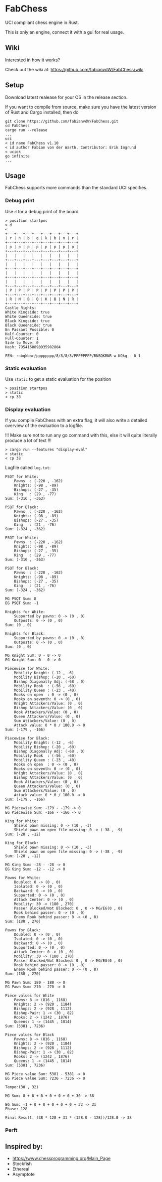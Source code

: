 # FabChess
UCI compliant chess engine in Rust.

This is only an engine, connect it with a gui for real usage.

## Wiki
Interested in how it works?

Check out the wiki at: https://github.com/fabianvdW/FabChess/wiki
## Setup
Download latest realease for your OS in the release section.

If you want to compile from source, make sure you have the latest version of Rust and Cargo installed, then do
```
git clone https://github.com/fabianvdW/FabChess.git
cd FabChess
cargo run --release
...
uci
< id name FabChess v1.10
< id author Fabian von der Warth, Contributor: Erik Imgrund
< uciok
go infinite
...
```

## Usage
FabChess supports more commands than the standard UCI specifies.
### Debug print
Use `d` for a debug print of the board
```
> position startpos
> d
<
+---+---+---+---+---+---+---+---+
| r | n | b | q | k | b | n | r |
+---+---+---+---+---+---+---+---+
| p | p | p | p | p | p | p | p |
+---+---+---+---+---+---+---+---+
|   |   |   |   |   |   |   |   |
+---+---+---+---+---+---+---+---+
|   |   |   |   |   |   |   |   |
+---+---+---+---+---+---+---+---+
|   |   |   |   |   |   |   |   |
+---+---+---+---+---+---+---+---+
|   |   |   |   |   |   |   |   |
+---+---+---+---+---+---+---+---+
| P | P | P | P | P | P | P | P |
+---+---+---+---+---+---+---+---+
| R | N | B | Q | K | B | N | R |
+---+---+---+---+---+---+---+---+
Castle Rights:
White Kingside: true
White Queenside: true
Black Kingside: true
Black Queenside: true
En Passant Possible: 0
Half-Counter: 0
Full-Counter: 1
Side to Move: 0
Hash: 7954168898935982804

FEN: rnbqkbnr/pppppppp/8/8/8/8/PPPPPPPP/RNBQKBNR w KQkq - 0 1
```
### Static evaluation
Use `static` to get a static evaluation for the position
```
> position startpos
> static
< cp 38
```
### Display evaluation
If you compile FabChess with an extra flag, it will also write a detailed overview of the evaluation to a logfile.

!!! Make sure not to run any go command with this, else it will quite literally produce a lot of text !!!
```
> cargo run --features "display-eval"
> static
< cp 38
```
Logfile called `log.txt`:
```
PSQT for White:
	Pawns  : (-220 , -162)
	Knights: (-98 , -89)
	Bishops: (-27 , -35)
	King   : (29 , -77)
Sum: (-316 , -363)

PSQT for Black:
	Pawns  : (-220 , -162)
	Knights: (-98 , -89)
	Bishops: (-27 , -35)
	King   : (21 , -76)
Sum: (-324 , -362)

PSQT for White:
	Pawns  : (-220 , -162)
	Knights: (-98 , -89)
	Bishops: (-27 , -35)
	King   : (29 , -77)
Sum: (-316 , -363)

PSQT for Black:
	Pawns  : (-220 , -162)
	Knights: (-98 , -89)
	Bishops: (-27 , -35)
	King   : (21 , -76)
Sum: (-324 , -362)

MG PSQT Sum: 8
EG PSQT Sum: -1

Knights for White:
	Supported by pawns: 0 -> (0 , 0)
	Outposts: 0 -> (0 , 0)
Sum: (0 , 0)

Knights for Black:
	Supported by pawns: 0 -> (0 , 0)
	Outposts: 0 -> (0 , 0)
Sum: (0 , 0)

MG Knight Sum: 0 - 0 -> 0
EG Knight Sum: 0 - 0 -> 0

Piecewise for White:
	Mobility Knight: (-12 , -6)
	Mobility Bishop: (-20 , -60)
	Bishop Diagonally Adj: (-68 , 0)
	Mobility Rook  : (-56 , -60)
	Mobility Queen : (-23 , -40)
	Rooks on open  : 0 -> (0 , 0)
	Rooks on seventh: 0 -> (0 , 0)
	Knight Attackers/Value: (0 , 0)
	Bishop Attackers/Value: (0 , 0)
	Rook Attackers/Value: (0 , 0)
	Queen Attackers/Value: (0 , 0)
	Sum Attackers/Value: (0 , 0)
	Attack value: 0 * 0 / 100.0 -> 0
Sum: (-179 , -166)

Piecewise for Black:
	Mobility Knight: (-12 , -6)
	Mobility Bishop: (-20 , -60)
	Bishop Diagonally Adj: (-68 , 0)
	Mobility Rook  : (-56 , -60)
	Mobility Queen : (-23 , -40)
	Rooks on open  : 0 -> (0 , 0)
	Rooks on seventh: 0 -> (0 , 0)
	Knight Attackers/Value: (0 , 0)
	Bishop Attackers/Value: (0 , 0)
	Rook Attackers/Value: (0 , 0)
	Queen Attackers/Value: (0 , 0)
	Sum Attackers/Value: (0 , 0)
	Attack value: 0 * 0 / 100.0 -> 0
Sum: (-179 , -166)

MG Piecewise Sum: -179 - -179 -> 0
EG Piecewise Sum: -166 - -166 -> 0

King for White:
	Shield pawn missing: 0 -> (10 , -3)
	Shield pawn on open file missing: 0 -> (-38 , -9)
Sum: (-28 , -12)

King for Black:
	Shield pawn missing: 0 -> (10 , -3)
	Shield pawn on open file missing: 0 -> (-38 , -9)
Sum: (-28 , -12)

MG King Sum: -28 - -28 -> 0
EG King Sum: -12 - -12 -> 0

Pawns for White:
	Doubled: 0 -> (0 , 0)
	Isolated: 0 -> (0 , 0)
	Backward: 0 -> (0 , 0)
	Supported: 0 -> (0 , 0)
	Attack Center: 0 -> (0 , 0)
	Mobility: 30 -> (180 , 270)
	Passer Blocked/Not Blocked: 0 , 0 -> MG/EG(0 , 0)
	Rook behind passer: 0 -> (0 , 0)
	Enemy Rook behind passer: 0 -> (0 , 0)
Sum: (180 , 270)

Pawns for Black:
	Doubled: 0 -> (0 , 0)
	Isolated: 0 -> (0 , 0)
	Backward: 0 -> (0 , 0)
	Supported: 0 -> (0 , 0)
	Attack Center: 0 -> (0 , 0)
	Mobility: 30 -> (180 , 270)
	Passer Blocked/Not Blocked: 0 , 0 -> MG/EG(0 , 0)
	Rook behind passer: 0 -> (0 , 0)
	Enemy Rook behind passer: 0 -> (0 , 0)
Sum: (180 , 270)

MG Pawn Sum: 180 - 180 -> 0
EG Pawn Sum: 270 - 270 -> 0

Piece values for White
	Pawns: 8 -> (816 , 1168)
	Knights: 2 -> (920 , 1184)
	Bishops: 2 -> (928 , 1112)
	Bishop-Pair: 1 -> (30 , 82)
	Rooks: 2 -> (1242 , 1876)
	Queens: 1 -> (1445 , 1814)
Sum: (5381 , 7236)

Piece values for Black
	Pawns: 8 -> (816 , 1168)
	Knights: 2 -> (920 , 1184)
	Bishops: 2 -> (928 , 1112)
	Bishop-Pair: 1 -> (30 , 82)
	Rooks: 2 -> (1242 , 1876)
	Queens: 1 -> (1445 , 1814)
Sum: (5381 , 7236)

MG Piece value Sum: 5381 - 5381 -> 0
EG Piece value Sum: 7236 - 7236 -> 0

Tempo:(30 , 32)

MG Sum: 8 + 0 + 0 + 0 + 0 + 0 + 30 -> 38

EG Sum: -1 + 0 + 0 + 0 + 0 + 0 + 32 -> 31
Phase: 128

Final Result: (38 * 128 + 31 * (128.0 - 128))/128.0 -> 38
```
### Perft
## Inspired by:

- https://www.chessprogramming.org/Main_Page
- Stockfish
- Ethereal
- Asymptote
